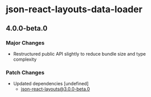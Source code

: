 # json-react-layouts-data-loader

## 4.0.0-beta.0
### Major Changes

- Restructured public API slightly to reduce bundle size and type complexity

### Patch Changes

- Updated dependencies [undefined]
  - json-react-layouts@3.0.0-beta.0

